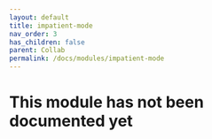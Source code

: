 ```yaml
---
layout: default
title: impatient-mode
nav_order: 3
has_children: false
parent: Collab
permalink: /docs/modules/impatient-mode
---
```


# This module has not been documented yet

